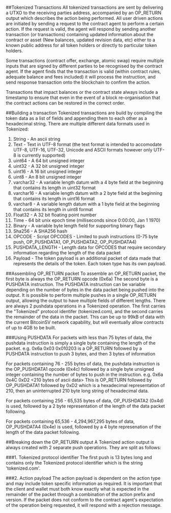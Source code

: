 ##Tokenized Transactions
All tokenized transactions are sent by delivering a UTXO to the receiving parties address, accompanied by an OP_RETURN output which describes the action being performed. All user driven actions are initiated by sending a request to the contract agent to perform a certain action. If the request is valid, the agent will respond by sending another transaction (or transactions) containing updated information about the contract or asset (New balances, updated revision data, etc) either to a known public address for all token holders or directly to particular token holders.

Some transactions (contract offer, exchange, atomic swap) require multiple inputs that are signed by different parties to be recognised by the contract agent. If the agent finds that the transaction is valid (within contract rules, adequate balance and fees included) it will process the instruction, and send response transaction onto the blockchain to confirm the action.

Transactions that impact balances or the contract state always include a timestamp to ensure that even in the event of a block re-organisation that the contract actions can be restored in the correct order.

##Building a transaction
Tokenized transactions are build by compiling the token data as a list of fields and appending them to each other as a hexadecimal string. There are multiple different data formats used in Tokenized:
1. String - An ascii string
2. Text - Text in UTF-8 format (the text format is intended to accomodate UTF-8, UTF-16, UTF-32, Unicode and ASCII formats however only UTF-8 is currently supported)
3. uint64 - A 64 bit unsigned integer
4. uint32 - A 32 bit unsigned integer
5. uint16 - A 16 bit unsigned integer
6. uint8 - An 8 bit unsigned integer
7. varchar32 - A variable length datum with a 4 byte field at the beginning that contains its length in uint32 format
8. varchar16 - A variable length datum with a 2 byte field at the beginning that contains its length in uint16 format
9. varchar8 - A variable length datum with a 1 byte field at the beginning that contains its length in uint8 format
10. Float32 - A 32 bit floating point number
11. Time - 64 bit unix epoch time (milliseconds since 0:00:00, Jan 1 1970)
12. Binary - A variable byte length field for supporting binary flags
13. Sha256 - A SHA256 hash
14. OPCODE - Script OPCODES - Limited to push instructions (0-75 byte push, OP_PUSHDATA1, OP_PUSHDATA2, OP_PUSHDATA4)
15. PUSHDATA_LENGTH - Length data for OPCODES that require secondary information regarding the length of the data packet
16. Payload - The token payload is an additional packet of data made that represents the details of the token. Each token type has its own payload.

##Assembling OP_RETURN packet
To assemble an OP_RETURN packet, the first byte is always the OP_RETURN opcode (0x6a)
The second byte is a PUSHDATA instruction. The PUSHDATA instruction can be variable depending on the number of bytes in the data packet being pushed into the output. It is possible to perform multiple pushes in a single OP_RETURN output, allowing the output to have multiple fields of different lengths. There are always 2 pushdata operations in a Tokenized operation. The first carries the "Tokenized" protocol identifer (tokenized.com), and the second carries the remainder of the data in the packet. This can be up to 99kB of data with the current BitcoinSV network capability, but will eventually allow contracts of up to 4GB to be built.

###Using PUSHDATA
For packets with less than 75 bytes of data, the pushdata instruction is simply a single byte containing the length of the packet.
e.g. 0x6a 0x03 0x010203 is a OP_RETURN followed by a PUSHDATA instruction to push 3 bytes, and then 3 bytes of information

For packets containing 76 - 255 bytes of data, the pushdata instruction is the OP_PUSHDATA1 opcode (0x4c) followed by a single byte unsigned integer containing the number of bytes to push in the instruction.
e.g. 0x6a 0x4C 0xD2 <210 bytes of ascii data>
This is OP_RETURN followed by OP_PUSHDATA1 followed by 0xD2 which is a hexadecimal representation of 210, then an uninterrupted 210 byte long string of hexadecimal data.

For packets containing 256 - 65,535 bytes of data, OP_PUSHDATA2 (0x4d) is used, followed by a 2 byte representation of the length of the data packet following.

For packets containing 65,536 - 4,294,967,295 bytes of data, OP_PUSHDATA4 (0x4e) is used, followed by a 4 byte represenation of the length of the data packet following.

##Breaking down the OP_RETURN output
A Tokenized action output is always created with 2 separate push operations. They are split as follows:

###1. Tokenized protocol identifier
The first push is 13 bytes long and contains only the Tokenized protocol identifier which is the string 'tokenized.com'.

###2. Action payload
The action payload is dependent on the action type and may include token specific information as required. It is important that the client and wallet must both know exactly what is expected in the remainder of the packet through a combination of the action prefix and version. If the packet does not conform to the contract agent's expectation of the operation being requested, it will respond with a rejection message.
